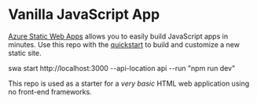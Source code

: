 # Vanilla JavaScript App

[Azure Static Web Apps](https://docs.microsoft.com/azure/static-web-apps/overview) allows you to easily build JavaScript apps in minutes. Use this repo with the [quickstart](https://docs.microsoft.com/azure/static-web-apps/getting-started?tabs=vanilla-javascript) to build and customize a new static site.

swa start http://localhost:3000 --api-location api --run "npm run dev"

This repo is used as a starter for a _very basic_ HTML web application using no front-end frameworks.

